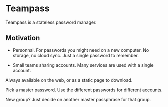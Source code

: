 # Teampass

Teampass is a stateless password manager.

## Motivation

* Personnal.
For passwords you might need on a new computer.
No storage, no cloud sync. Just a single password to remember.

* Small teams sharing accounts. 
Many services are used with a single account.

Always available on the web, or as a static page to download.

Pick a master password.
Use the different passwords for different accounts.

New group? Just decide on another master passphrase for that group.
